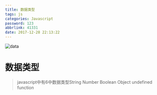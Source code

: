 ```yaml
---
title: 数据类型
tags: js
categories: Javascript
password: 123
abbrlink: 41331
date: 2017-12-28 22:13:22
---
```


![data](https://wallpapers.wallhaven.cc/wallpapers/full/wallhaven-369829.jpg)

<!--more-->

# 数据类型

> javascript中有6中数据类型String Number Boolean Object undefined function

